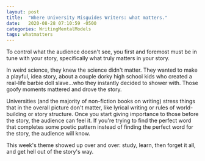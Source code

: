 ```yaml
---
layout: post
title:  "Where University Misguides Writers: what matters."
date:   2020-08-28 07:10:59 -0500
categories: WritingMentalModels
tags: whatmatters
---
```


To control what the audience doesn't see, you first and foremost must be in tune with your story, specifically what truly matters in your story. 

In weird science, they knew the science didn't matter. They wanted to make a playful, idea story, about a couple dorky high school kids who created a real-life barbie doll slave...who they instantly decided to shower with. Those goofy moments mattered and drove the story.

Universities (and the majority of non-fiction books on writing) stress things that in the overall picture don't matter, like lyrical writing or rules of world-building or story structure. Once you start giving importance to those before the story, the audience can feel it. If you're trying to find the perfect word that completes some poetic pattern instead of finding the perfect word for the story, the audience will know.

This week's theme showed up over and over: study, learn, then forget it all, and get hell out of the story's way.